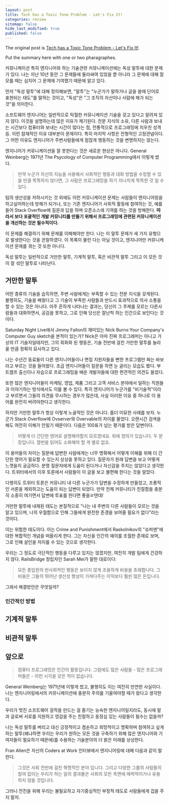```yaml
---
layout: post
title: Tech has a Toxic Tone Problem - Let's Fix It!
categories: review
sitemap: false
hide_last_modified: true
published: false
---
```


The original post is <a href="https://compassionatecoding.com/blog/2016/8/25/tech-has-a-toxic-tone-problemlets-fix-it">Tech has a Toxic Tone Problem - Let's Fix It!</a>.

Put the summary here with one or two pharagraphes.

커뮤니케이션 특히 엔지니어와 하는 기술관련 커뮤니케이션에는 독성 말투에 대한 문제가 있다. 나는 지난 10년 동안 그 문제들에 둘라싸여 있었을 뿐 아니라 그 문제에 대해 잘 모를 때는 심지어 그 문제에 기여했기 때문에 알고 있다. 

먼저 "독성 말투"에 대해 정의해보면, "말투"는 "누군가가 말하거나 글을 쓸때 단어로 표현되는 태도"를 말하는 것이고, "독성"은 "그 조직의 자산이나 사람에 해가 되는 것"을 의미한다. 

소프트웨어 엔지니어는 일반적으로 탁월한 커뮤니케이션 기술을 갖고 있다고 알려져 있지 않다. 이것을 설명하는데 많은 이유가 제기된다. 전문 지식의 소유, 다른 사람과 보내는 시간보다 컴퓨터와 보내는 시간이 많다는 점, 전통적으로 프로그래밍에 치우친 성격 등. 이런 잠재적인 이유 대부분이 문제이다. 특히 마지막 사항은 전형적인 고정관념이다. 그 어떤 이유도 엔지니어가 주변사람들에게 점잖게 행동하는 것을 변명하지는 않는다.

엔지니어가 커뮤니케이션을 잘 못한다는 것은 새로운 현상은 아니다. General Weinberg는 1971년 The Psycology of Computer Programming에서 이렇게 썼다. 

> 만약 누군가 자신의 지능을 사용해서 사회적인 행동과 대화 방법을 수정할 수 있을 만큼 똑똑하지 않다면, 그 사람은 프로그래밍을 하기 지나치게 똑똑한 것 일 수 있다.

팀의 생산성을 저하시키는 것 외에도 이런 커뮤니케이션 문제는 사람들이 엔지니어링을 하고싶어하는데 방해가 되거나, 또는 기존 엔지니어가 사회적 활동에 참여하는 것, 예를 들어 Stack Overflow에 질문과 답을 하며 오픈소스에 기여를 하는 것을 방해한다. <b>따라서 보다 포괄적인 개발 커뮤니티를 만들기 위해서 프로그래밍에 관련된 커뮤니케이션을 개선하는 것은 필수적이다. </b>

이 문제를 해결하기 위해 문제를 이해해야만 한다. 나는 이 말투 문제가 세 가지 유형으로 발생한다는 것을 관찰하였다. 이 목록이 물런 다는 아닐 것이고, 엔지니어만 커뮤니케이션 문제를 겪는 것 또한 아니다. 

독성 말투는 일반적으로 거만한 말투, 기계적 말투, 혹은 비관적 말투 그리고 이 모든 것이 잘 섞인 말투로 나타난다.

## 거만한 말투
어떤 종류의 기술을 습득하면, 주변 사람에게는 부족할 수 있는 전문 지식을 갖게된다. 불행히도, 기술을 배웠다고 그 기술이 부족한 사람들과 반드시 효과적으로 의사 소통을 할 수 있는 것은 아니다. 아주 흔하게 나타나는 결과는, 당신이 그 주제를 모르는 다른사람들과 대화하면서, 공감을 못하고, 그로 인해 당신은 잘난척 하는 인간으로 보인다는 것이다. 

Saturday Night Live에서 Jimmy Fallon의 재미있는 Nick Burns:Your Company's Computer Guy sketch을 본적이 있는가? Nick은 아마 진짜 프로그래머는 아니고 가상의 IT 기술자일테지만, 그의 희화화 된 행동은, 기술 전반에 걸친 거만한 말투를 놀라울 만큼 정확히 묘사하고 있다.

나는 수년간 동료들이 다른 엔지니어들이나 면접 지원자들을 뻔한 프로그램만 짜는 바보 라고 부르는 것을 들어왔다. 초급 엔지니어들이 질문을 하면 눈 굴리는 모습도 봤다. 부트캠프 출신이나 자습으로 프로그래밍을 배운 개발자들에 대한 편견적인 의견도 들었다. 

또한 많은 엔지니어들이 마케팅, 영업, 제품 그리고 고객 서비스 분야에서 일하는 직원들과 이야기하는 방식에서도 이를 볼 수 있다. 특히 엔지니어가 누군가를 "비기술적"이라고 부르면서 그들의 의견을 무시하는 경우가 많은데, 사실 이러한 이유 중 하나로 이 용어를 완전히 버려야한다고 생각한다.

하지만 거만한 말투가 항상 이렇게 노골적인 것은 아니다. 좀더 미묘한 사례를 보자. 누군가 Stack Overflow에 Ovserver와 Overvable의 차이를 물었다. 오랜시간 검색을 해도 여전히 이해가 안됬기 때문이다. 다음은 100표가 넘는 평가를 받은 답변이다. 

> 어떻게 더 간단한 영어로 설명해야할지 모르겠네요. 위에 정의가 있습니다. 두 문장입니다. 열번을 읽어도 소화해야 할 게 별로 없죠.

이 용어들의 차이는 질문에 답변한 사람에게는 너무 명확해서 어떻게 이해를 위해 더 간단한 영어가 필요할 수 있는지 상상을 못하고 있다. 질문자가 원래 답변을 보고 어떻게 느꼇을지 궁금하다. 분명 질문자에게 도움이 된다거나 자신감을 주지는 않았다고 생각한다. 트위터에서의 이후 토론에서 사람들이 이 글을 보고 불편해 한다는 것을 알았다.

다행히도 트위터 토론은 커뮤니티 내 다른 누군가가 답변을 수정하게 만들었고, 조롱적인 서론을 제외하고는 도움이 되는 답변이 되었다. 만약 전체 커뮤니티가 친절함을 충분히 소중히 여기면서 답변에 투표를 한다면 좋을ㄹ텐데!

거만한 말투에 내재된 태도는 본질적으로 "나는 내 주변의 다른 사람들이 모르는 것을 알고 있으며, 나의 우월함으로 인해 그들에게 완전한 존경을 보여줄 필요가 없다"라는 것이다.

이는 위험한 태도이다. 이는 Crime and Punishment에서 Raskolnikov의 "슈퍼맨"에 대한 복합적인 개념을 떠올리게 한다. 그는 자신을 인간의 예의를 초월한 존재로 보며, 그로 인해 살인을 저지를 수 있는 것으로 생각한다.

우리는 그 정도로 극단적인 행동을 다루고 있지는 않겠지만, 여전히 개발 팀에게 건강하지 않다. RailsBridge 창립자인 Sarah Mei가 말한 대로이다:

> 모든 종업원의 반사회적인 행동은 보이지 않게 조용하게 비용을 초래합니다. 그 비용은 그들의 뛰어난 생산성 향상이 가져다주는 이익보다 훨씬 많은 돈입니다.

그래서 해결방안은 무엇일까?

### 인간적인 방법

## 기계적 말투

## 비관적 말투

## 앞으로
> 컴퓨터 프로그래밍은 인간의 활동입니다. 그럼에도 많은 사람들 - 많은 프로그래머들은 - 이런 시각을 갖은 적이 없습니다.

General Weinberg는 1971년에 이렇게 썼고, 불행히도 이는 여전히 만연한 사실이다. 나는 엔지니어링에서의 커뮤니케이션에 충분히 주의를 기울여야할 때가 왔다고 생각한다.

우리가 멋진 소프트웨어 걸작을 만드는 걸 즐기는 능숙한 엔지니어일지라도, 동시에 말과 글로써 서로를 지원하고 영감을 주는 친절하고 동정심 있는 사람들이 될수는 없을까?

나는 독성 말투를 버리고 대신 긍정적이고 겸손하고 희망적이고 명확하며 참여하고 싶게 하는 말투(왜냐하면 우리는 우리가 원하는 모든 것을 구축하기 위해 많은 엔지니어와 기여자들이 필요하기 때문에)를 수용하는 기술분야의 더 밝은 미래를 상상한다. 

Fran Allen은 자신의 Coders at Work 인터뷰에서 엔지니어링에 대해 다음과 같이 말한다.

> 그것은 사회 전반에 걸친 혁명적인 분야 입니다. 그리고 다양한 그룹의 사람들의 참여 없이는 우리가 하는 일의 결과물은 사회의 모든 측면에 매력적이거나 유용하지 않을 것입니다. 

그러니 전진을 위해 우리는 불필요하고 자기중심적인 부정적 태도로 사람들에게 겁을 주지 말자.